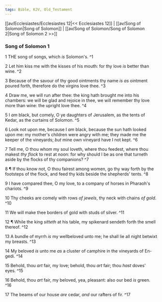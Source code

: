 ```yaml
---
tags: Bible, KJV, Old_Testament
---
```


[[av/Ecclesiastes/Ecclesiastes 12|<< Ecclesiastes 12]] | [[av/Song of Solomon|Song of Solomon]] | [[av/Song of Solomon/Song of Solomon 2|Song of Solomon 2 >>]]

### Song of Solomon 1

1 THE song of songs, which _is_ Solomon's. ^1

2 Let him kiss me with the kisses of his mouth: for thy love _is_ better than wine. ^2

3 Because of the savour of thy good ointments thy name _is_ _as_ ointment poured forth, therefore do the virgins love thee. ^3

4 Draw me, we will run after thee: the king hath brought me into his chambers: we will be glad and rejoice in thee, we will remember thy love more than wine: the upright love thee. ^4

5 I _am_ black, but comely, O ye daughters of Jerusalem, as the tents of Kedar, as the curtains of Solomon. ^5

6 Look not upon me, because I _am_ black, because the sun hath looked upon me: my mother's children were angry with me; they made me the keeper of the vineyards; _but_ mine own vineyard have I not kept. ^6

7 Tell me, O thou whom my soul loveth, where thou feedest, where thou makest _thy_ _flock_ to rest at noon: for why should I be as one that turneth aside by the flocks of thy companions? ^7

8 ¶ If thou know not, O thou fairest among women, go thy way forth by the footsteps of the flock, and feed thy kids beside the shepherds' tents. ^8

9 I have compared thee, O my love, to a company of horses in Pharaoh's chariots. ^9

10 Thy cheeks are comely with rows _of_ _jewels_, thy neck with chains _of_ _gold_. ^10

11 We will make thee borders of gold with studs of silver. ^11

12 ¶ While the king _sitteth_ at his table, my spikenard sendeth forth the smell thereof. ^12

13 A bundle of myrrh _is_ my wellbeloved unto me; he shall lie all night betwixt my breasts. ^13

14 My beloved _is_ unto me _as_ a cluster of camphire in the vineyards of En-gedi. ^14

15 Behold, thou _art_ fair, my love; behold, thou _art_ fair; thou _hast_ doves' eyes. ^15

16 Behold, thou _art_ fair, my beloved, yea, pleasant: also our bed _is_ green. ^16

17 The beams of our house _are_ cedar, _and_ our rafters of fir. ^17
